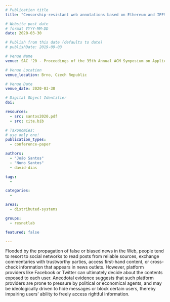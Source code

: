 ```yaml
---
# Publication title
title: "Censorship-resistant web annotations based on Ethereum and IPFS"

# Website post date
# format YYYY-MM-DD
date: 2020-03-30

# Publish from this date (defaults to date)
# publishDate: 2019-09-03

# Venue Name
venue: SAC '20 - Proceedings of the 35th Annual ACM Symposium on Applied Computing

# Venue Location
venue_location: Brno, Czech Republic

# Venue Date
venue_date: 2020-03-30

# Digital Object Identifier
doi:

resources:
  - src: santos2020.pdf
  - src: cite.bib

# Taxonomies:
# use only one!
publication_types:
  - conference-paper

authors:
  - "João Santos"
  - "Nuno Santos"
  - david-dias

tags:
  -

categories:
  -

areas:
  - distributed-systems

groups:
  - resnetlab

featured: false

---
```


Flooded by the propagation of false or biased news in the Web, people tend to resort to social networks to read posts from reliable sources, exchange commentaries with trustworthy parties, access first-hand content, or cross-check information that appears in news outlets. However, platform providers like Facebook or Twitter can ultimately decide about the contents exposed to each user. Anecdotal evidence suggests that such platform providers are prone to pressure by political or economical agents, and may be ideologically driven to hide messages or block certain users, thereby impairing users' ability to freely access rightful information.
